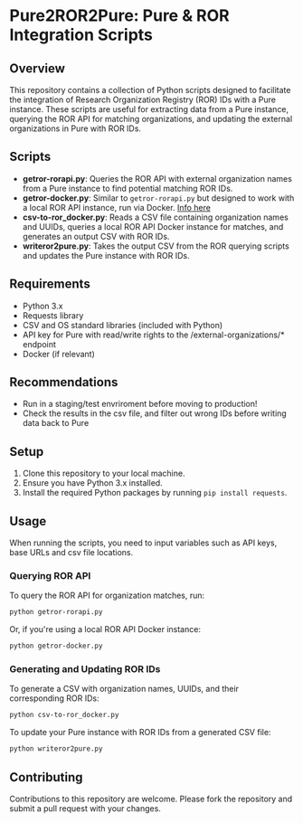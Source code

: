 
# Pure2ROR2Pure: Pure & ROR Integration Scripts

## Overview
This repository contains a collection of Python scripts designed to facilitate the integration of Research Organization Registry (ROR) IDs with a Pure instance. These scripts are useful for extracting data from a Pure instance, querying the ROR API for matching organizations, and updating the external organizations in Pure with ROR IDs.

## Scripts

- **getror-rorapi.py**: Queries the ROR API with external organization names from a Pure instance to find potential matching ROR IDs.
- **getror-docker.py**: Similar to `getror-rorapi.py` but designed to work with a local ROR API instance, run via Docker. [Info here](https://github.com/ror-community/ror-api) 
- **csv-to-ror_docker.py**: Reads a CSV file containing organization names and UUIDs, queries a local ROR API Docker instance for matches, and generates an output CSV with ROR IDs.
- **writeror2pure.py**: Takes the output CSV from the ROR querying scripts and updates the Pure instance with ROR IDs.

## Requirements

- Python 3.x
- Requests library
- CSV and OS standard libraries (included with Python)
- API key for Pure with read/write rights to the /external-organizations/* endpoint
- Docker (if relevant)

## Recommendations 

- Run in a staging/test envriroment before moving to production!
- Check the results in the csv file, and filter out wrong IDs before writing data back to Pure

## Setup

1. Clone this repository to your local machine.
2. Ensure you have Python 3.x installed.
3. Install the required Python packages by running `pip install requests`.

## Usage

When running the scripts, you need to input variables such as API keys, base URLs and csv file locations. 

### Querying ROR API

To query the ROR API for organization matches, run:

```bash
python getror-rorapi.py
```

Or, if you're using a local ROR API Docker instance:

```bash
python getror-docker.py
```

### Generating and Updating ROR IDs

To generate a CSV with organization names, UUIDs, and their corresponding ROR IDs:

```bash
python csv-to-ror_docker.py
```

To update your Pure instance with ROR IDs from a generated CSV file:

```bash
python writeror2pure.py
```

## Contributing

Contributions to this repository are welcome. Please fork the repository and submit a pull request with your changes.
